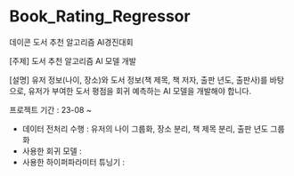 # Book_Rating_Regressor
데이콘 도서 추천 알고리즘 AI경진대회

[주제] 도서 추천 알고리즘 AI 모델 개발

[설명] 유저 정보(나이, 장소)와 도서 정보(책 제목, 책 저자, 출판 년도, 출판사)를 바탕으로, 유저가 부여한 도서 평점을 회귀 예측하는 AI 모델을 개발해야 합니다.

프로젝트 기간 : 23-08 ~

- 데이터 전처리 수행 : 유저의 나이 그룹화, 장소 분리, 책 제목 분리, 출판 년도 그룹화
- 사용한 회귀 모델 : 
- 사용한 하이퍼파라미터 튜닝기 : 
